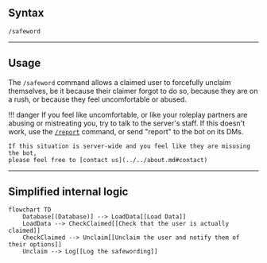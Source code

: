 ## Syntax
`/safeword`

---

## Usage
The `/safeword` command allows a claimed user to forcefully unclaim themselves, be it
because their claimer forgot to do so, because they are on a rush, or because they
feel uncomfortable or abused.

!!! danger
    If you feel like uncomfortable, or like your roleplay partners are abusing or
    mistreating you, try to talk to the server's staff. If this doesn't work, use
    the [`/report`](../others/report.md) command, or send "report" to the bot on
    its DMs.

    If this situation is server-wide and you feel like they are misusing the bot,
    please feel free to [contact us](../../about.md#contact)

---

## Simplified internal logic
```mermaid
flowchart TD
    Database[(Database)] --> LoadData[[Load Data]]
    LoadData --> CheckClaimed[[Check that the user is actually claimed]]
    CheckClaimed --> Unclaim[[Unclaim the user and notify them of their options]]
    Unclaim --> Log[[Log the safewording]]
```